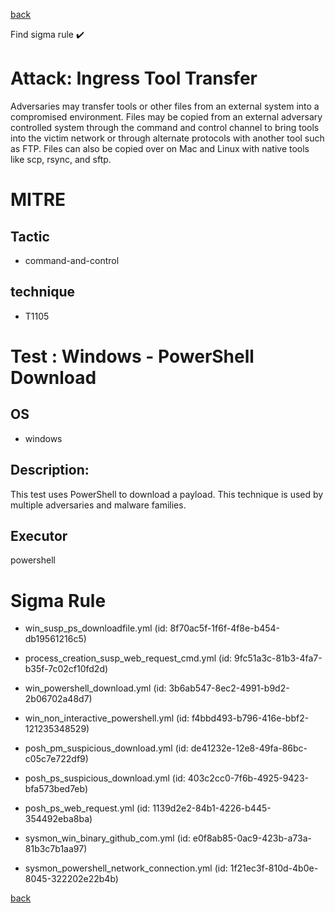 
[back](../index.md)

Find sigma rule :heavy_check_mark: 

# Attack: Ingress Tool Transfer 

Adversaries may transfer tools or other files from an external system into a compromised environment. Files may be copied from an external adversary controlled system through the command and control channel to bring tools into the victim network or through alternate protocols with another tool such as FTP. Files can also be copied over on Mac and Linux with native tools like scp, rsync, and sftp.

# MITRE
## Tactic
  - command-and-control


## technique
  - T1105


# Test : Windows - PowerShell Download
## OS
  - windows


## Description:
This test uses PowerShell to download a payload.
This technique is used by multiple adversaries and malware families.


## Executor
powershell

# Sigma Rule
 - win_susp_ps_downloadfile.yml (id: 8f70ac5f-1f6f-4f8e-b454-db19561216c5)

 - process_creation_susp_web_request_cmd.yml (id: 9fc51a3c-81b3-4fa7-b35f-7c02cf10fd2d)

 - win_powershell_download.yml (id: 3b6ab547-8ec2-4991-b9d2-2b06702a48d7)

 - win_non_interactive_powershell.yml (id: f4bbd493-b796-416e-bbf2-121235348529)

 - posh_pm_suspicious_download.yml (id: de41232e-12e8-49fa-86bc-c05c7e722df9)

 - posh_ps_suspicious_download.yml (id: 403c2cc0-7f6b-4925-9423-bfa573bed7eb)

 - posh_ps_web_request.yml (id: 1139d2e2-84b1-4226-b445-354492eba8ba)

 - sysmon_win_binary_github_com.yml (id: e0f8ab85-0ac9-423b-a73a-81b3c7b1aa97)

 - sysmon_powershell_network_connection.yml (id: 1f21ec3f-810d-4b0e-8045-322202e22b4b)



[back](../index.md)
